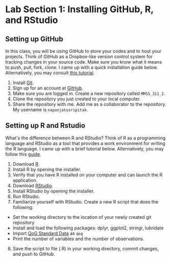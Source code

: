 # Lab Section 1: Installing GitHub, R, and RStudio 

## Setting up GitHub
In this class, you will be using GitHub to store your codes and to host your projects. Think of GitHub as a Dropbox-like version control system for tracking changes in your source code. Make sure you know what it means to push, pull, fork, clone. I came up with a quick installation guide below. Alternatively, you may consult [this tutorial](https://happygitwithr.com/install-git.html).
1. Install [Git](https://git-scm.com/downloads).
2. Sign up for an account at [GitHub](https://github.com).
3. Make sure you are logged in. Create a new repository called `MMSS_311_2`.
4. Clone the repository you just created to your local computer.
5. Share the repository with me. Add me as a collaborator to the repository. My username is  `naponjatusripitak`.

## Setting up R and Rstudio
What's the difference between R and RStudio? Think of R as a programming language and RStudio as a tool that provides a work environment for writing the R language. I came up with a brief tutorial below. Alternatively, you may follow this [guide](https://happygitwithr.com/install-r-rstudio.html).
1. Download [R](https://cran.cnr.berkeley.edu/).
2. Install R by opening the installer.
3. Verify that you have R installed on your computer and can launch the R application.
4. Download [RStudio](https://www.rstudio.com/products/rstudio/download/).
5. Install RStudio by opening the installer.
6. Run RStudio.
7. Familiarize yourself with RStudio. Create a new R script that does the following:
- Set the working directory to the location of your newly created git repository
- Install and load the following packages: dplyr, ggplot2, stringr, lubridate
- Import [QoG Standard Data](https://qog.pol.gu.se/data/datadownloads/qogstandarddata) as `qog`
- Print the number of variables and the number of observations.
8. Save the script to file (.R) in your working directory, commit changes, and push to GitHub.